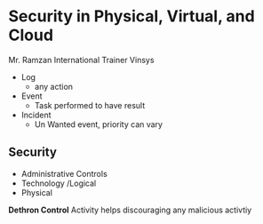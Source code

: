 # Security in Physical, Virtual, and Cloud

Mr. Ramzan International Trainer Vinsys

- Log
  - any action 
- Event
  - Task performed to have result
- Incident
  - Un Wanted event, priority can vary



## Security

- Administrative Controls
- Technology /Logical 
- Physical 

**Dethron Control** Activity helps discouraging any malicious activtiy 


